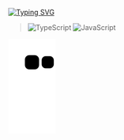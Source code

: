 [![Typing SVG](https://readme-typing-svg.herokuapp.com?font=Fira+Code&size=20&pause=1000&color=38C2FFB1&center=true&vCenter=true&width=1000&lines=welcome;dollarwastaken)](https://git.io/typing-svg)

> ![TypeScript](https://img.shields.io/badge/typescript-%23007ACC.svg?style=for-the-badge&logo=typescript&logoColor=white)
> ![JavaScript](https://img.shields.io/badge/javascript-%23323330.svg?style=for-the-badge&logo=javascript&logoColor=%23F7DF1E)

![Snake animation](https://github.com/rafaballerini/rafaballerini/blob/output/github-contribution-grid-snake.svg)
